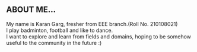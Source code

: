 ## ABOUT ME...
My name is Karan Garg, fresher from EEE branch.(Roll No. 210108021)<br />
I play badminton, football and like to dance.<br />
I want to explore and learn from fields and domains, hoping to be somehow useful to the community in the future :)